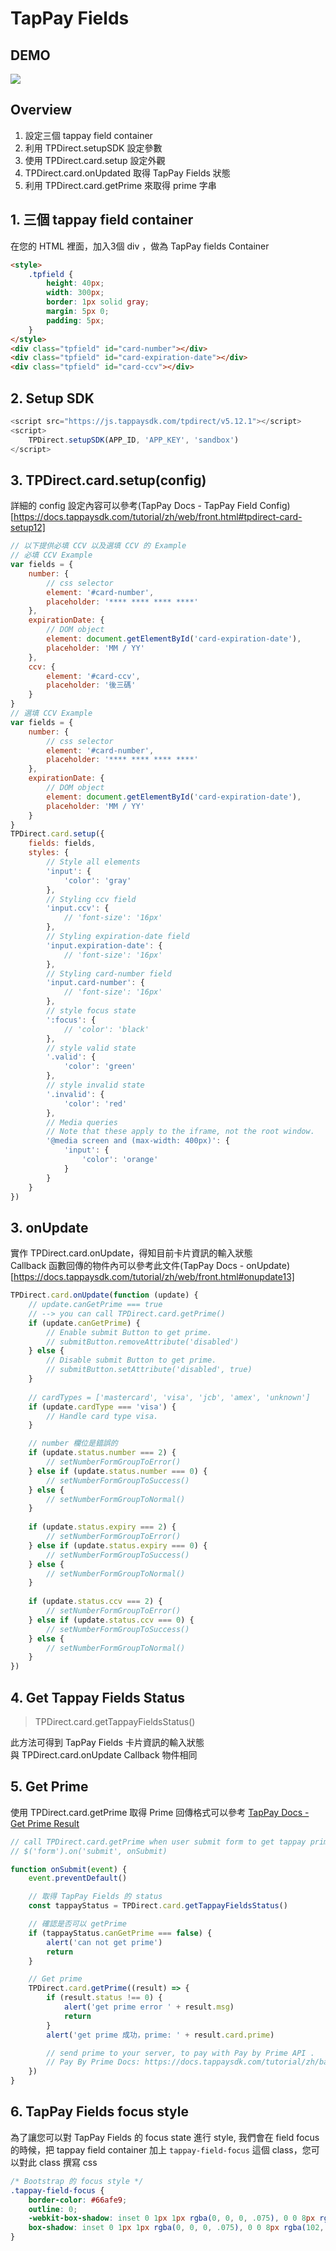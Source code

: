 # TapPay Fields

## DEMO

<img src="./TapPay_Field.gif">

## Overview

1. 設定三個 tappay field container
2. 利用 TPDirect.setupSDK 設定參數
3. 使用 TPDirect.card.setup 設定外觀
4. TPDirect.card.onUpdated 取得 TapPay Fields 狀態
5. 利用 TPDirect.card.getPrime 來取得 prime 字串

## 1. 三個 tappay field container

在您的 HTML 裡面，加入3個 div ，做為 TapPay fields Container

```html
<style>
    .tpfield {
        height: 40px;
        width: 300px;
        border: 1px solid gray;
        margin: 5px 0;
        padding: 5px;
    }
</style>
<div class="tpfield" id="card-number"></div>
<div class="tpfield" id="card-expiration-date"></div>
<div class="tpfield" id="card-ccv"></div>
```

## 2. Setup SDK 

```js
<script src="https://js.tappaysdk.com/tpdirect/v5.12.1"></script>
<script>
    TPDirect.setupSDK(APP_ID, 'APP_KEY', 'sandbox')
</script>
```

## 3. TPDirect.card.setup(config)

詳細的 config 設定內容可以參考(TapPay Docs - TapPay Field Config)[https://docs.tappaysdk.com/tutorial/zh/web/front.html#tpdirect-card-setup12]

```js
// 以下提供必填 CCV 以及選填 CCV 的 Example
// 必填 CCV Example
var fields = {
    number: {
        // css selector
        element: '#card-number',
        placeholder: '**** **** **** ****'
    },
    expirationDate: {
        // DOM object
        element: document.getElementById('card-expiration-date'),
        placeholder: 'MM / YY'
    },
    ccv: {
        element: '#card-ccv',
        placeholder: '後三碼'
    }
}
// 選填 CCV Example
var fields = {
    number: {
        // css selector
        element: '#card-number',
        placeholder: '**** **** **** ****'
    },
    expirationDate: {
        // DOM object
        element: document.getElementById('card-expiration-date'),
        placeholder: 'MM / YY'
    }
}
TPDirect.card.setup({
    fields: fields,
    styles: {
        // Style all elements
        'input': {
            'color': 'gray'
        },
        // Styling ccv field
        'input.ccv': {
            // 'font-size': '16px'
        },
        // Styling expiration-date field
        'input.expiration-date': {
            // 'font-size': '16px'
        },
        // Styling card-number field
        'input.card-number': {
            // 'font-size': '16px'
        },
        // style focus state
        ':focus': {
            // 'color': 'black'
        },
        // style valid state
        '.valid': {
            'color': 'green'
        },
        // style invalid state
        '.invalid': {
            'color': 'red'
        },
        // Media queries
        // Note that these apply to the iframe, not the root window.
        '@media screen and (max-width: 400px)': {
            'input': {
                'color': 'orange'
            }
        }
    }
})
```

## 3. onUpdate

實作 TPDirect.card.onUpdate，得知目前卡片資訊的輸入狀態<br>
Callback 函數回傳的物件內可以參考此文件(TapPay Docs - onUpdate)[https://docs.tappaysdk.com/tutorial/zh/web/front.html#onupdate13]

```javascript
TPDirect.card.onUpdate(function (update) {
    // update.canGetPrime === true
    // --> you can call TPDirect.card.getPrime()
    if (update.canGetPrime) {
        // Enable submit Button to get prime.
        // submitButton.removeAttribute('disabled')
    } else {
        // Disable submit Button to get prime.
        // submitButton.setAttribute('disabled', true)
    }
                                            
    // cardTypes = ['mastercard', 'visa', 'jcb', 'amex', 'unknown']
    if (update.cardType === 'visa') {
        // Handle card type visa.
    }

    // number 欄位是錯誤的
    if (update.status.number === 2) {
        // setNumberFormGroupToError()
    } else if (update.status.number === 0) {
        // setNumberFormGroupToSuccess()
    } else {
        // setNumberFormGroupToNormal()
    }
    
    if (update.status.expiry === 2) {
        // setNumberFormGroupToError()
    } else if (update.status.expiry === 0) {
        // setNumberFormGroupToSuccess()
    } else {
        // setNumberFormGroupToNormal()
    }
    
    if (update.status.ccv === 2) {
        // setNumberFormGroupToError()
    } else if (update.status.ccv === 0) {
        // setNumberFormGroupToSuccess()
    } else {
        // setNumberFormGroupToNormal()
    }
})
```


## 4. Get Tappay Fields Status

> TPDirect.card.getTappayFieldsStatus()

此方法可得到 TapPay Fields 卡片資訊的輸入狀態<br>
與 TPDirect.card.onUpdate Callback 物件相同

## 5. Get Prime


使用 TPDirect.card.getPrime 取得 Prime
回傳格式可以參考 [TapPay Docs - Get Prime Result](https://docs.tappaysdk.com/tutorial/zh/web/front.html#get-prime15)

```js
// call TPDirect.card.getPrime when user submit form to get tappay prime
// $('form').on('submit', onSubmit)

function onSubmit(event) {
    event.preventDefault()

    // 取得 TapPay Fields 的 status
    const tappayStatus = TPDirect.card.getTappayFieldsStatus()

    // 確認是否可以 getPrime
    if (tappayStatus.canGetPrime === false) {
        alert('can not get prime')
        return
    }

    // Get prime
    TPDirect.card.getPrime((result) => {
        if (result.status !== 0) {
            alert('get prime error ' + result.msg)
            return
        }
        alert('get prime 成功，prime: ' + result.card.prime)

        // send prime to your server, to pay with Pay by Prime API .
        // Pay By Prime Docs: https://docs.tappaysdk.com/tutorial/zh/back.html#pay-by-prime-api
    })
}
```



## 6. TapPay Fields focus style

為了讓您可以對 TapPay Fields 的 focus state 進行 style, 我們會在 field focus 的時候，把 tappay field container 加上 `tappay-field-focus` 這個 class，您可以對此 class 撰寫 css

```css
/* Bootstrap 的 focus style */
.tappay-field-focus {
    border-color: #66afe9;
    outline: 0;
    -webkit-box-shadow: inset 0 1px 1px rgba(0, 0, 0, .075), 0 0 8px rgba(102, 175, 233, .6);
    box-shadow: inset 0 1px 1px rgba(0, 0, 0, .075), 0 0 8px rgba(102, 175, 233, .6);
}
```
